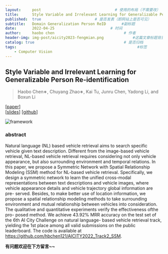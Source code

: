 ```yaml
---
layout:     post   				                 # 使用的布局（不需要改）
title:      Style Variable and Irrelevant Learning for Generalizable Person Re-identification 				         # 标题
published:  true                        # 是否发表（即网站上是否可见）
subtitle:   Domain Generalization Person ReID       #副标题
date:       2022-04-25 			               # 时间
author:     haobo chen 						         # 作者
header-img: img-post/aicity2023-fengmian.png	         #这篇文章标题背景图片
catalog: true 						                 # 是否归档
tags:								                       #标签
    - Computer Vision
---
```


## Style Variable and Irrelevant Learning for Generalizable Person Re-identification 
> Haobo Chen∗, Chuyang Zhao∗, Kai Tu, Junru Chen, Yadong Li, and Boxun Li

\[[paper](https://arxiv.org/pdf/2209.05235.pdf)\]  
\[[slides](https://drive.google.com/file/d/1UssQ81BzEUI_OGB_YmiQmk8Rl-0xtzO4/view?usp=sharing)\] 
\[[github](https://github.com/hbchen121/AICITY2022_Track2_SSM)\]

![framework](https://github.com/hbchen121/AICITY2022_Track2_SSM/blob/master/imgs/framework.png)

### abstract
Natural language (NL) based vehicle retrieval aims to search specific vehicle given text description. 
Different from the image-based vehicle retrieval, 
NL-based vehicle retrieval requires considering not only vehicle appearance, but also surrounding environment and temporal relations. 
In this paper, we propose a Symmetric Network with Spatial Relationship Modeling (SSM) method for NL-based vehicle retrieval. 
Specifically, we design a symmetric network to learn the unified cross-modal representations between text descriptions and vehicle images, 
where vehicle appearance details and vehicle trajectory global information are pre- served. Besides, to make better use of location information, 
we propose a spatial relationship modeling methods to take surrounding environment and mutual relationship between vehicles into consideration. 
The qualitative and quantitative experiments verify the effectiveness ofthe pro- posed method. 
We achieve 43.92% MRR accuracy on the test set of the 6th AI City Challenge on natural language- based vehicle retrieval track, 
yielding the 1st place among all valid submissions on the public leaderboard. 
The code is available at https://github.com/hbchen121/AICITY2022_Track2_SSM.


**有问题欢迎在下方留言~~**
